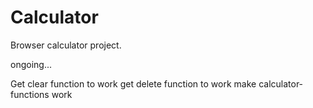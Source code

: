 # Calculator

Browser calculator project.

ongoing...

Get clear function to work
get delete function to work
make calculator-functions work
